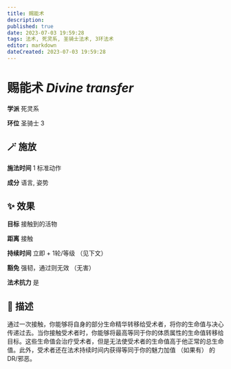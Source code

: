 ```yaml
---
title: 赐能术
description: 
published: true
date: 2023-07-03 19:59:28
tags: 法术, 死灵系, 圣骑士法术, 3环法术
editor: markdown
dateCreated: 2023-07-03 19:59:28
---
```


# **赐能术** *Divine transfer*

**学派** 死灵系 

**环位** 圣骑士 3

## 🪄 施放

**施法时间** 1 标准动作

**成分** 语言, 姿势

## ✨ 效果 

**目标** 接触到的活物 

**距离** 接触  

**持续时间** 立即 + 1轮/等级 （见下文） 

**豁免** 强韧，通过则无效 （无害）

**法术抗力** 是

## 📖 描述

通过一次接触，你能够将自身的部分生命精华转移给受术者，将你的生命值与决心传递过去。当你接触受术者时，你能够将最高等同于你的体质属性的生命值转移给目标。这些生命值会治疗受术者，但是无法使受术者的生命值高于他正常的总生命值。此外，受术者还在法术持续时间内获得等同于你的魅力加值 （如果有） 的DR/邪恶。
    